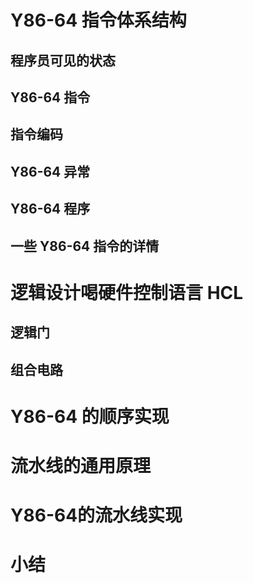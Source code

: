 # Y86-64 指令体系结构



## 程序员可见的状态



## Y86-64 指令



## 指令编码



## Y86-64 异常



## Y86-64 程序



## 一些 Y86-64 指令的详情



# 逻辑设计喝硬件控制语言 HCL



## 逻辑门



## 组合电路



# Y86-64 的顺序实现



# 流水线的通用原理



# Y86-64的流水线实现



# 小结
